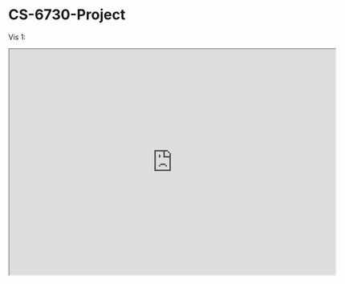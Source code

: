 # CS-6730-Project


Vis 1: 
<iframe src="https://public.tableau.com/views/global_annual_energy_prod/Infographic?:embed=yes&:display_count=yes&:showVizHome=no" width = '650' height = '450'></iframe>
